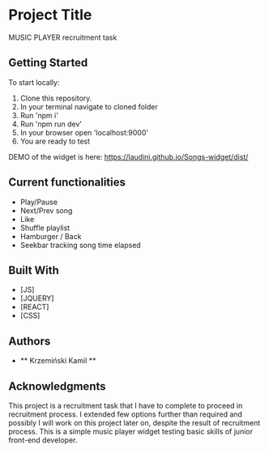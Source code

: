 # Project Title

MUSIC PLAYER recruitment task


## Getting Started

To start locally:
1. Clone this repository.
2. In your terminal navigate to cloned folder
3. Run 'npm i'
4. Run 'npm run dev'
5. In your browser open 'localhost:9000'
6. You are ready to test

DEMO of the widget is here:
https://laudini.github.io/Songs-widget/dist/

## Current functionalities

* Play/Pause
* Next/Prev song
* Like
* Shuffle playlist
* Hamburger / Back
* Seekbar tracking song time elapsed

## Built With

* [JS]
* [JQUERY]
* [REACT]
* [CSS]


## Authors

* ** Krzemiński Kamil **


## Acknowledgments

This project is a recruitment task that I have to complete to proceed in recruitment process. I extended few options further than required and possibly I will work on this project later on, despite the result of recruitment process. This is a simple music player widget testing basic skills of junior front-end developer.
